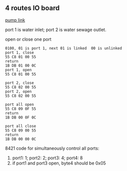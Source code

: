 4 routes IO board
-------------------

[pump link](https://item.taobao.com/item.htm?spm=a1z09.2.0.0.3a842e8d4LOX0N&id=12877399994&_u=m35ibqcp24ac)

port 1 is water inlet; port 2 is water sewage outlet. 

open or close one port
```
0100, 01 is port 1, next 01 is linked  00 is unlinked
port 1, close
55 C8 01 00 55
return
1B DB 01 00 0C
port 1, open
55 C8 01 00 55

port 2, close
55 C8 02 00 55
port 2, open
55 C8 02 00 55

port all open 
55 C8 09 0F 55
return
1B DB 00 0F 0C

port all close
55 C8 09 00 55
return
1B DB 00 00 0C
```

8421 code for simultaneously control all ports:
1. port1: 1; port2: 2; port3: 4; port4: 8
2. if port1 and port3 open, byte4 should be 0x05